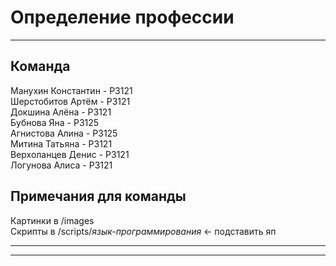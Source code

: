# Определение профессии

---

## Команда

Манухин Константин - P3121  
Шерстобитов Артём - P3121  
Докшина Алёна - Р3121  
Бубнова Яна - Р3125  
Агнистова Алина - Р3125  
Митина Татьяна - Р3121  
Верхоланцев Денис - Р3121  
Логунова Алиса - Р3121  

## Примечания для команды

Картинки в /images  
Скрипты в /scripts/_язык-программирования_ <- подставить яп

---
---